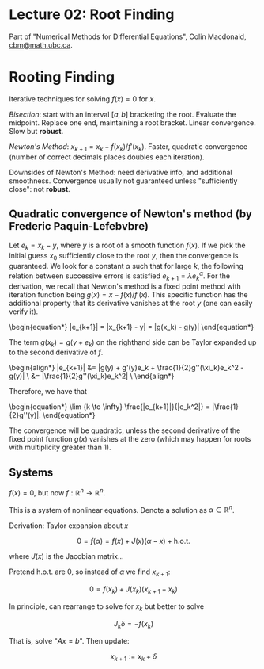 Lecture 02: Root Finding
========================

Part of "Numerical Methods for Differential Equations", Colin
Macdonald, <cbm@math.ubc.ca>.


Rooting Finding
===============

Iterative techniques for solving $f(x) = 0$ for $x$.

*Bisection*: start with an interval $[a, b]$ bracketing the root.
Evaluate the midpoint.  Replace one end, maintaining a root bracket.
Linear convergence.  Slow but **robust**.

*Newton's Method*: $x_{k+1} = x_k - f(x_k) / f'(x_k)$.  Faster,
quadratic convergence (number of correct decimals places doubles each
iteration).

Downsides of Newton's Method: need derivative info, and additional
smoothness.  Convergence usually not guaranteed unless "sufficiently
close": not **robust**.

Quadratic convergence of Newton's method (by Frederic Paquin-Lefebvbre)
-----------------------------------------------------------------------

Let $e_k = x_k-y$, where $y$ is a root of a smooth function $f(x)$. If we pick the initial guess $x_0$ sufficiently close to the root $y$, then the convergence is guaranteed. We look for a constant $\alpha$ such that for large $k$, the following relation between successive errors is satisfied $e_{k+1} = \lambda e_k^\alpha$. For the derivation, we recall that Newton's method is a fixed point method with iteration function being $g(x) = x - f(x)/f'(x)$. This specific function has the additional property that its derivative vanishes at the root $y$ (one can easily verify it).

\begin{equation*}
|e_{k+1}| = |x_{k+1} - y| = |g(x_k) - g(y)|
\end{equation*}

The term $g(x_k) = g(y + e_k)$ on the righthand side can be Taylor expanded up to the second derivative of $f$.

\begin{align*}
|e_{k+1}| &= |g(y) + g'(y)e_k + \frac{1}{2}g''(\xi_k)e_k^2 - g(y)| \\
&= |\frac{1}{2}g''(\xi_k)e_k^2| \\
\end{align*}

Therefore, we have that

\begin{equation*}
\lim {k \to \infty} \frac{|e_{k+1}|}{|e_k^2|} = |\frac{1}{2}g''(y)|.
\end{equation*}

The convergence will be quadratic, unless the second derivative of the fixed point function $g(x)$ vanishes at the zero (which may happen for roots with multiplicity greater than 1).

Systems
-------

$f(x) = 0$, but now $f : \mathbb{R}^n \to \mathbb{R}^n$.

This is a system of nonlinear equations.  Denote a solution as $\alpha
\in \mathbb{R}^n$.

Derivation: Taylor expansion about $x$

  $$ 0 = f(\alpha) = f(x) + J(x) (\alpha - x) + \text{h.o.t.} $$

where $J(x)$ is the Jacobian matrix...

Pretend h.o.t. are 0, so instead of $\alpha$ we find $x_{k+1}$:

  $$ 0 = f(x_k) + J(x_k) (x_{k+1} - x_k) $$

In principle, can rearrange to solve for $x_k$ but better to solve

  $$ J_k \delta = -f(x_k) $$

That is, solve "$Ax = b$".  Then update:

  $$ x_{k+1} := x_k + \delta $$



